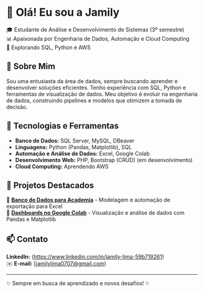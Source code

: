 # 👋 Olá! Eu sou a Jamily

🎓 Estudante de Análise e Desenvolvimento de Sistemas (3º semestre)  
📊 Apaixonada por Engenharia de Dados, Automação e Cloud Computing  
🚀 Explorando SQL, Python e AWS 

## 🌟 Sobre Mim
Sou uma entusiasta da área de dados, sempre buscando aprender e desenvolver soluções eficientes. Tenho experiência com SQL, Python e ferramentas de visualização de dados. Meu objetivo é evoluir na engenharia de dados, construindo pipelines e modelos que otimizem a tomada de decisão.

## 🚀 Tecnologias e Ferramentas
- **Banco de Dados:** SQL Server, MySQL, DBeaver  
- **Linguagens:** Python (Pandas, Matplotlib), SQL  
- **Automação e Análise de Dados:** Excel, Google Colab  
- **Desenvolvimento Web:** PHP, Bootstrap (CRUD) (em desenvolvimento)
- **Cloud Computing:** Aprendendo AWS

## 📌 Projetos Destacados
🔹 **[Banco de Dados para Academia](#)** - Modelagem e automação de exportação para Excel  
🔹 **[Dashboards no Google Colab](#)** - Visualização e análise de dados com Pandas e Matplotlib  

## 📫 Contato
**LinkedIn:** (https://www.linkedin.com/in/jamily-lima-59b719261)  
✉️ **E-mail:** [jamilylima0707@gmail.com)  

---

✨ Sempre em busca de aprendizado e novos desafios! ✨
